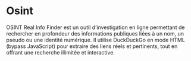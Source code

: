 # Osint
OSINT Real Info Finder est un outil d’investigation en ligne permettant de rechercher en profondeur des informations publiques liées à un nom, un pseudo ou une identité numérique. Il utilise DuckDuckGo en mode HTML (bypass JavaScript) pour extraire des liens réels et pertinents, tout en offrant une recherche illimitée et interactive.
